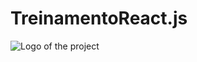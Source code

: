# TreinamentoReact.js

![Logo of the project](https://www.google.com/search?tbs=simg:CAQS_1gEJPZyw9rR8RFMa8gELELCMpwgaOgo4CAQSFOQb2DqZA5o87CLAO44Piwq2E4kfGhrpLzwcGlIXDR1yR904Ha1zpzFQeDUUF3SVwyAFMAQMCxCOrv4IGgoKCAgBEgRWXTwbDAsQne3BCRqSAQoWCgNkb3TapYj2AwsKCS9tLzAyN2N0ZwobCghsYW5ndWFnZdqliPYDCwoJL2ovMnNoX3k0ChwKCWdlb21ldHJpY9qliPYDCwoJL2EvNjIwZDVmChsKCHZlcnRpY2Fs2qWI9gMLCgkvYS80aGgzcDAKIAoNc3RhciBvZiBkYXZpZNqliPYDCwoJL20vMDFkczdrDA&sxsrf=ALeKk01y6vol7pWL73ZMw2dsLESxs1vZIQ:1613919396422&q=react+native+heart+animation&tbm=isch&sa=X&ved=2ahUKEwjZ3sainvvuAhVYK7kGHcNqBlgQwg4oAHoECBAQMQ&biw=1242&bih=604#imgrc=bpsxVP1IzEdvwM)
